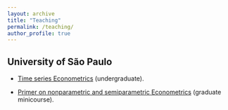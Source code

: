 ```yaml
---
layout: archive
title: "Teaching" 
permalink: /teaching/
author_profile: true
---
```


University of São Paulo
-----

* [Time series Econometrics](https://github.com/luisfantozzialvarez/Econometria-III) (undergraduate).

* [Primer on nonparametric and semiparametric Econometrics](https://github.com/luisfantozzialvarez/minicurso_semiparametrica) (graduate minicourse).

